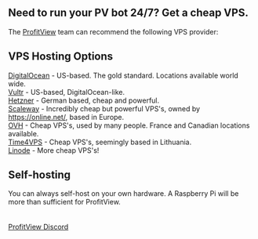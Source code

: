 ## Need to run your PV bot 24/7? Get a cheap VPS.

The [ProfitView](https://profitview.app/) team can recommend the following VPS provider:

## VPS Hosting Options
[DigitalOcean](https://m.do.co/c/509078733c3f) - US-based. The gold standard. Locations available world wide.<br>
[Vultr](https://www.vultr.com/?ref=7449790) - US-based, DigitalOcean-like.<br>
[Hetzner](https://www.hetzner.com/cloud) - German based, cheap and powerful.<br>
[Scaleway](https://www.scaleway.com/) - Incredibly cheap but powerful VPS's, owned by https://online.net/, based in Europe.<br>
[OVH](https://www.ovh.co.uk/) - Cheap VPS's, used by many people. France and Canadian locations available.<br>
[Time4VPS](https://www.time4vps.eu/) - Cheap VPS's, seemingly based in Lithuania.<br>
[Linode](https://www.linode.com/) - More cheap VPS's!<br>

## Self-hosting
You can always self-host on your own hardware. A Raspberry Pi will be more than sufficient for ProfitView.
<br><br><br>
[ProfitView Discord](http://discord.gg/J2RKn3C)
